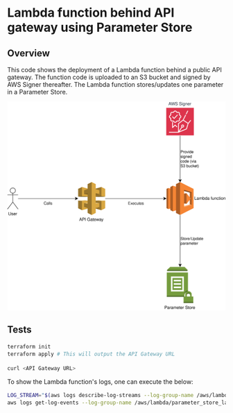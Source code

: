 # Lambda function behind API gateway using Parameter Store

## Overview

This code shows the deployment of a Lambda function behind
a public API gateway. The function code is uploaded to an
S3 bucket and signed by AWS Signer thereafter. The Lambda
function stores/updates one parameter in a Parameter Store.

![Architecture](images/architecture.svg)

## Tests

```bash
terraform init
terraform apply # This will output the API Gateway URL

curl <API Gateway URL>
```

To show the Lambda function's logs, one can execute the below:
```bash
LOG_STREAM="$(aws logs describe-log-streams --log-group-name /aws/lambda/parameter_store_lambda --max-items 1 --order-by LastEventTime --descending --query logStreams[].logStreamName --output text | head -n 1)"
aws logs get-log-events --log-group-name /aws/lambda/parameter_store_lambda --log-stream-name "$LOG_STREAM"
```
